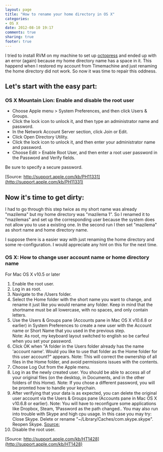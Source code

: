 ```yaml
---
layout: page
title: "How to rename your home directory in OS X"
categories: 
- OS X
date: 2012-08-10 19:17
comments: true
sharing: true
footer: true
---
```

I tried to install RVM on my machine to set up [octopress](http://octopress.org) and ended up with an error (again) because my home directory name has  a space in it. This happend when I restored my account from Timemachine and just renaming the home directory did not work. So now it was time to repair this oddness.  

<!-- more -->

## Let's start with the easy part:

### OS X Mountain Lion: Enable and disable the root user 

* Choose Apple menu > System Preferences, and then click Users & Groups.
* Click the lock icon to unlock it, and then type an administrator name and password.
* In the Network Account Server section, click Join or Edit.
* Click Open Directory Utility.
* Click the lock icon to unlock it, and then enter your administrator name and password.
* Choose Edit > Enable Root User, and then enter a root user password in the Password and Verify fields.

Be sure to specify a secure password.

[Source: http://support.apple.com/kb/PH11331](http://support.apple.com/kb/PH11331)

## Now it's time to get dirty:

I had to go through this step twice as my short name was already "mazilema" but my home directory was "mazilema 1". So I renamed it to "mazilemas" and set up the corresponding user because the system does not  allow you to use a existing one. In the second run I then set "mazilema" as short name and home directory name.

I suppose there is a easier way with just renaming the home directory and some re-configuration. I would appreciate any hint on this for the next time.

### OS X: How to change user account name or home directory name 

For Mac OS X v10.5 or later

1. Enable the root user.
2. Log in as root.
3. Navigate to the /Users folder.
4. Select the Home folder with the short name you want to change, and rename it just like you would rename any folder. Keep in mind that the shortname must be all lowercase, with no spaces, and only contain letters.
5. Use the Users & Groups pane (Accounts pane in Mac OS X v10.6.8 or earlier) in System Preferences to create a new user with the Account name or Short Name that you used in the previous step.  
Note: As root, my keyboard layout switched to english so be carfeul when you set your password.
6. Click OK when "A folder in the Users folder already has the name 'account name'. Would you like to use that folder as the Home folder for this user account?" appears. Note: This will correct the ownership of all files in the Home folder, and avoid permissions issues with the contents. 
7. Choose Log Out from the Apple menu.
8. Log in as the newly created user. You should be able to access all of your original files (on the desktop, in Documents, and in the other folders of this Home).
Note: If you chose a different password, you will be promted how to handle your keychain.
9. After verifying that your data is as expected, you can delete the original user account via the Users & Groups pane (Accounts pane in Mac OS X v10.6.8 or earlier).
Note: You will have to reconfigure some applications like Dropbox, Steam, 1Password as the path changed.. You may also run into trouble with Skype and high cpu usage. In this case you may try: Close Skype. Delete or rename "~/Library/Caches/com.skype.skype". Reopen Skype. [Source:](http://community.skype.com/t5/Mac/Skype-heat-fan-high-cpu-usage-issues-in-Lion-OSX/td-p/41264/page/2)
10. Disable the root user.

[Source: http://support.apple.com/kb/HT1428](http://support.apple.com/kb/HT1428)